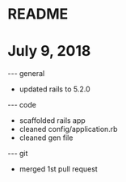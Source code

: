 # README

# July 9, 2018
--- general 
- updated rails to 5.2.0

--- code
- scaffolded rails app
- cleaned config/application.rb
- cleaned gen file

--- git
- merged 1st pull request


